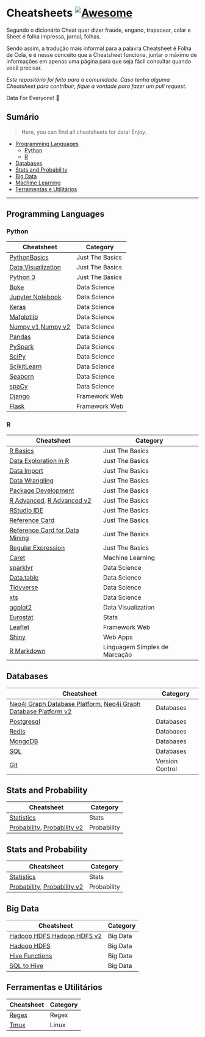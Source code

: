 # Cheatsheets [![Awesome](https://awesome.re/badge.svg)](https://awesome.re)

Segundo o dicionário Cheat quer dizer fraude, engano, trapacear, colar e Sheet é folha impressa, jornal, folhas.

Sendo assim, a tradução mais informal para a palavra Cheatsheet é Folha de Cola, e é nesse conceito que a Cheatsheet funciona, juntar o máximo de informações em apenas uma página para que seja fácil consultar quando você precisar.

*Este repositório foi feito para a comunidade. Caso tenha alguma Cheatsheet para contribuir, fique a vontade para fazer um pull request.*

Data For Everyone! 🎲

## Sumário
> Here, you can find all cheatsheets for data! Enjoy.

<!-- toc -->
  * [Programming Languages](#programminglanguages)
    * [Python](#python)
    * [R](#r)
  * [Databases](#databases)
  * [Stats and Probability](#statsandprob)
  * [Big Data](#bigdata)
  * [Machine Learning](#machinelearning) 
  * [Ferramentas e Utilitários](#ferramentaseutilitarios) 
--------------------------------------------------
<h2 id="programminglanguages">Programming Languages</h2>

<h3 id="python">Python</h3>

| Cheatsheet | Category | 
| ----------- | ----------- | 
| [PythonBasics](https://github.com/laylacomparin/CheatSheets/blob/main/Python/PythonBasics%20Cheatsheet.pdf) | Just The Basics |
| [Data Visualization](https://github.com/laylacomparin/CheatSheets/blob/main/Python/Data%20Visualisation%20Cheatsheet.jpg) | Just The Basics |
| [Python 3](https://github.com/laylacomparin/CheatSheets/blob/main/Python/Python%203%20Cheat%20Sheet.pdf) | Just The Basics |
| [Boke](https://github.com/laylacomparin/CheatSheets/blob/main/Python/Bokeh%20Cheatsheet.pdf)  | Data Science |
| [Jupyter Notebook](https://github.com/laylacomparin/CheatSheets/blob/main/Python/Jupyter%20Notebook%20Cheatsheet.pdf) | Data Science |
| [Keras](https://github.com/laylacomparin/CheatSheets/blob/main/Python/Keras%20Cheatsheet.pdf) | Data Science |
| [Matplotlib](https://github.com/laylacomparin/CheatSheets/blob/main/Python/Matplotlib%20Cheatsheet.pdf) | Data Science |
| [Numpy v1](https://github.com/laylacomparin/CheatSheets/blob/main/Python/Numpy%20Cheatsheet.pdf),[Numpy v2](https://github.com/laylacomparin/CheatSheets/blob/main/Python/Numpy%20Cheatsheet%20v2.pdf) | Data Science |
| [Pandas](https://github.com/laylacomparin/CheatSheets/blob/main/Python/Pandas%20Cheatsheet.pdf) | Data Science |
| [PySpark](https://github.com/laylacomparin/CheatSheets/blob/main/Python/PySpark%20Cheatsheet.pdf) | Data Science |
| [SciPy](https://github.com/laylacomparin/CheatSheets/blob/main/Python/SciPy%20Cheatsheet.pdf) | Data Science |
| [ScikitLearn](https://github.com/laylacomparin/CheatSheets/blob/main/Python/ScikitLearn%20Cheatsheet.pdf) | Data Science |
| [Seaborn](https://github.com/laylacomparin/CheatSheets/blob/main/Python/Seaborn%20Cheatsheet.pdf) | Data Science |
| [spaCy](https://github.com/laylacomparin/CheatSheets/blob/main/Python/spaCy%20Cheatsheet.pdf) | Data Science |
| [Django](https://github.com/laylacomparin/CheatSheets/blob/main/Python/Django%20Cheatsheet.pdf) | Framework Web | 
| [Flask](https://github.com/laylacomparin/CheatSheets/blob/main/Python/Flask%20Cheatsheet.pdf) | Framework Web | 

<h3 id="r">R</h3>

| Cheatsheet | Category | 
| ----------- | ----------- | 
| [R Basics](https://github.com/laylacomparin/CheatSheets/blob/main/R/R%20Basics%20Cheatsheet.pdf) |Just The Basics |
| [Data Exploration in R](https://github.com/laylacomparin/CheatSheets/blob/main/R/Data%20Exploration%20in%20R%20Cheatsheet.webp) | Just The Basics |
| [Data Import](https://github.com/laylacomparin/CheatSheets/blob/main/R/Data%20Import%20Cheatsheet.pdf) | Just The Basics |
| [Data Wrangling](https://github.com/laylacomparin/CheatSheets/blob/main/R/Data%20Wrangling%20Cheatsheet.pdf) | Just The Basics |
| [Package Development](https://github.com/laylacomparin/CheatSheets/blob/main/R/Package%20Development%20Cheatsheet.pdf) | Just The Basics |
| [R Advanced](https://github.com/laylacomparin/CheatSheets/blob/main/R/R%20Advanced%20Cheatsheet%20v2.pdf), [R Advanced v2](https://github.com/laylacomparin/CheatSheets/blob/main/R/R%20Advanced%20Cheatsheet.pdf) | Just The Basics |
| [RStudio IDE](https://github.com/laylacomparin/CheatSheets/blob/main/R/RStudio%20IDE%20Cheatsheet.pdf) | Just The Basics |
| [Reference Card](https://github.com/laylacomparin/CheatSheets/blob/main/R/Reference%20Card%20Cheatsheet.pdf) | Just The Basics |
| [Reference Card for Data Mining](https://github.com/laylacomparin/CheatSheets/blob/main/R/Reference%20Card%20for%20Data%20Mining%20Cheatsheet.pdf) | Just The Basics |
| [Regular Expression](https://github.com/laylacomparin/CheatSheets/blob/main/R/Regular%20Expression%20Cheatsheet.pdf) | Just The Basics |
| [Caret](https://github.com/laylacomparin/CheatSheets/blob/main/R/Caret%20Cheatsheet.pdf) | Machine Learning |
| [sparklyr](https://github.com/laylacomparin/CheatSheets/blob/main/R/Data%20Science%20in%20Spark%20with%20sparklyr%20Cheatsheet.pdf) | Data Science |
| [Data.table](https://github.com/laylacomparin/CheatSheets/blob/main/R/Data.table%20Cheatsheet.pdf) | Data Science |
| [Tidyverse](https://github.com/laylacomparin/CheatSheets/blob/main/R/Tidyverse%20Cheatsheet.pdf) | Data Science |
| [xts](https://github.com/laylacomparin/CheatSheets/blob/main/R/xts%20Cheatsheet.pdf) | Data Science |
| [ggplot2](https://github.com/laylacomparin/CheatSheets/blob/main/R/ggplot2%20Cheatsheet.pdf) | Data Visualization |
| [Eurostat](https://github.com/laylacomparin/CheatSheets/blob/main/R/Eurostat%20Cheatsheet.pdf) | Stats |
| [Leaflet](https://github.com/laylacomparin/CheatSheets/blob/main/R/Leaflet%20Cheatsheet.pdf) | Framework Web |
| [Shiny](https://github.com/laylacomparin/CheatSheets/blob/main/R/Shiny%20Cheatsheet.pdf) | Web Apps |
| [R Markdown](https://github.com/laylacomparin/CheatSheets/blob/main/R/R%20Markdown%20Cheatsheet.pdf) | Linguagem Simples de Marcação |

<h2 id="databases">Databases</h2>

| Cheatsheet | Category | 
| ----------- | ----------- | 
| [Neo4j Graph Database Platform](https://github.com/laylacomparin/CheatSheets/blob/main/Databases/Neo4j%20Graph%20Database%20Platform%20-%20CheatSheet%20v1.pdf), [Neo4j Graph Database Platform v2](https://github.com/laylacomparin/CheatSheets/blob/main/Databases/Neo4j%20Graph%20Database%20Platform%20-%20CheatSheet%20v2.pdf) | Databases |
| [Postgresql](https://github.com/laylacomparin/CheatSheets/blob/main/Databases/Postgresql%20Cheatsheet.pdf) | Databases |
| [Redis](https://github.com/laylacomparin/CheatSheets/blob/main/Databases/Redis%20CheatSheet.pdf) | Databases |
| [MongoDB](https://github.com/laylacomparin/CheatSheets/blob/main/Databases/MongoDB%20CheatSheet.pdf) | Databases |
| [SQL](https://github.com/laylacomparin/CheatSheets/blob/main/Databases/SQL%20CheatSheet.pdf) | Databases |
| [Git](https://github.com/laylacomparin/CheatSheets/blob/main/Databases/Git%20CheatSheet.pdf) | Version Control |

<h2 id="statsandprob">Stats and Probability</h2>

| Cheatsheet | Category | 
| ----------- | ----------- | 
| [Statistics](https://github.com/laylacomparin/CheatSheets/blob/main/Stats%20and%20Probability/Statistics%20Cheatsheet.pdf) | Stats |
| [Probability](https://github.com/laylacomparin/CheatSheets/blob/main/Stats%20and%20Probability/Probability%20Cheatsheet.pdf), [Probability v2](https://github.com/laylacomparin/CheatSheets/blob/main/Stats%20and%20Probability/Probability%20Cheatsheet%20v2.pdf) | Probability |

<h2 id="statsandprob">Stats and Probability</h2>

| Cheatsheet | Category | 
| ----------- | ----------- | 
| [Statistics](https://github.com/laylacomparin/CheatSheets/blob/main/Stats%20and%20Probability/Statistics%20Cheatsheet.pdf) | Stats |
| [Probability](https://github.com/laylacomparin/CheatSheets/blob/main/Stats%20and%20Probability/Probability%20Cheatsheet.pdf), [Probability v2](https://github.com/laylacomparin/CheatSheets/blob/main/Stats%20and%20Probability/Probability%20Cheatsheet%20v2.pdf) | Probability |

<h2 id="bigdata">Big Data</h2>

| Cheatsheet | Category | 
| ----------- | ----------- | 
| [Hadoop HDFS](https://github.com/laylacomparin/CheatSheets/blob/main/Big%20Data/Hadoop%20HDFS%20Command%20Cheatsheet.pdf),[Hadoop HDFS v2](https://github.com/laylacomparin/CheatSheets/blob/main/Big%20Data/Hadoop%20HDFS%20Command%20Cheatsheet%20v2.pdf)  | Big Data |
| [Hadoop HDFS]() | Big Data |
| [Hive Functions](https://github.com/laylacomparin/CheatSheets/blob/main/Big%20Data/Hive%20Functions%20Cheatsheet.pdf) | Big Data |
| [SQL to Hive](https://github.com/laylacomparin/CheatSheets/blob/main/Big%20Data/SQL%20to%20Hive%20Cheatsheet.pdf) | Big Data |

<h2 id="ferramentaseutilitarios">Ferramentas e Utilitários</h2>

| Cheatsheet | Category | 
| ----------- | ----------- | 
| [Regex](https://github.com/laylacomparin/CheatSheets/blob/main/Ferramentas%20e%20Utilit%C3%A1rios/Regex.png) | Regex |
| [Tmux](https://github.com/laylacomparin/CheatSheets/blob/main/Ferramentas%20e%20Utilit%C3%A1rios/tmuxcheatsheet.png) | Linux |

